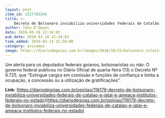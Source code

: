 ```yaml
---
layout: post
item_id: 2527783264
title: >-
    Decreto de Bolsonaro inviabiliza universidades federais de Catalão e Jataí e ameaça institutos federais no Estado
author: Tatu D'Oquei
date: 2019-03-18 22:34:03
pub_date: 2019-03-18 22:34:03
time_added: 2019-03-14 21:58:00
category: avisamos
image: https://diariodegoias.com.br/images/2018/10/15/bolsonaro_coletiva_foto_fernando_frazao_agencia_brasil.jpg
---
```


Um alerta para os deputados federais goianos, bolsonaristas ou não: O governo federal publicou no Diário Oficial de quarta-feira (13) o Decreto Nº 9.725, que “Extingue cargos em comissão e funções de confiança e limita a ocupação, a concessão ou a utilização de gratificações”.

**Link:** [https://diariodegoias.com.br/opiniao/118179-decreto-de-bolsonaro-inviabiliza-universidades-federais-de-catalao-e-jatai-e-ameaca-institutos-federais-no-estado](https://diariodegoias.com.br/opiniao/118179-decreto-de-bolsonaro-inviabiliza-universidades-federais-de-catalao-e-jatai-e-ameaca-institutos-federais-no-estado)

